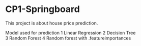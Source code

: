 # CP1-Springboard 


This project is about house price prediction.

Model used for prediction
1 Linear Regression 
2 Decision Tree  
3 Random Forest
4 Random forest with .featureimportances

